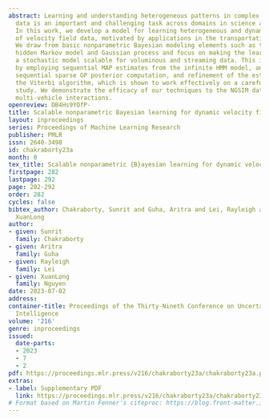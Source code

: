 ```yaml
---
abstract: Learning and understanding heterogeneous patterns in complex spatio-temporal
  data is an important and challenging task across domains in science and engineering.
  In this work, we develop a model for learning heterogeneous and dynamic patterns
  of velocity field data, motivated by applications in the transportation domain.
  We draw from basic nonparametric Bayesian modeling elements such as the infinite
  hidden Markov model and Gaussian process and focus on making the learning of such
  a stochastic model scalable for voluminous and streaming data. This is achieved
  by employing sequential MAP estimates from the infinite HMM model, an efficient
  sequential sparse GP posterior computation, and refinement of the estimates using
  the Viterbi algorithm, which is shown to work effectively on a careful simulation
  study. We demonstrate the efficacy of our techniques to the NGSIM dataset of complex
  multi-vehicle interactions.
openreview: DB4Hs9YOfP-
title: Scalable nonparametric Bayesian learning for dynamic velocity fields
layout: inproceedings
series: Proceedings of Machine Learning Research
publisher: PMLR
issn: 2640-3498
id: chakraborty23a
month: 0
tex_title: Scalable nonparametric {B}ayesian learning for dynamic velocity fields
firstpage: 282
lastpage: 292
page: 282-292
order: 282
cycles: false
bibtex_author: Chakraborty, Sunrit and Guha, Aritra and Lei, Rayleigh and Nguyen,
  XuanLong
author:
- given: Sunrit
  family: Chakraborty
- given: Aritra
  family: Guha
- given: Rayleigh
  family: Lei
- given: XuanLong
  family: Nguyen
date: 2023-07-02
address:
container-title: Proceedings of the Thirty-Nineth Conference on Uncertainty in Artificial
  Intelligence
volume: '216'
genre: inproceedings
issued:
  date-parts:
  - 2023
  - 7
  - 2
pdf: https://proceedings.mlr.press/v216/chakraborty23a/chakraborty23a.pdf
extras:
- label: Supplementary PDF
  link: https://proceedings.mlr.press/v216/chakraborty23a/chakraborty23a-supp.pdf
# Format based on Martin Fenner's citeproc: https://blog.front-matter.io/posts/citeproc-yaml-for-bibliographies/
---
```

